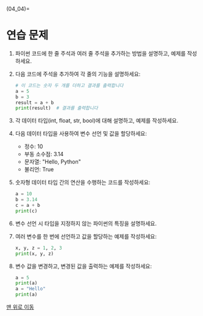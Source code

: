 (04_04)=
# 연습 문제

1. 파이썬 코드에 한 줄 주석과 여러 줄 주석을 추가하는 방법을 설명하고, 예제를 작성하세요.

2. 다음 코드에 주석을 추가하여 각 줄의 기능을 설명하세요:
    ```python
    # 이 코드는 숫자 두 개를 더하고 결과를 출력합니다
    a = 5
    b = 3
    result = a + b
    print(result)  # 결과를 출력합니다
    ```

3. 각 데이터 타입(int, float, str, bool)에 대해 설명하고, 예제를 작성하세요.

4. 다음 데이터 타입을 사용하여 변수 선언 및 값을 할당하세요:
    - 정수: 10
    - 부동 소수점: 3.14
    - 문자열: "Hello, Python"
    - 불리언: True

5. 숫자형 데이터 타입 간의 연산을 수행하는 코드를 작성하세요:
    ```python
    a = 10
    b = 3.14
    c = a + b
    print(c)
    ```

6. 변수 선언 시 타입을 지정하지 않는 파이썬의 특징을 설명하세요.

7. 여러 변수를 한 번에 선언하고 값을 할당하는 예제를 작성하세요:
    ```python
    x, y, z = 1, 2, 3
    print(x, y, z)
    ```
8. 변수 값을 변경하고, 변경된 값을 출력하는 예제를 작성하세요:
    ```python
    a = 5
    print(a)
    a = "Hello"
    print(a)
    ```

[맨 위로 이동](04_04)